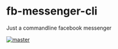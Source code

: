 # fb-messenger-cli

Just a commandline facebook messenger

[![master](https://orion.aep.polymtl.ca/~alexrose/spp/tests-current.svg?maxAge=60)]()
